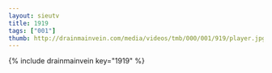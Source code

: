 ```yaml
--- 
layout: sieutv
title: 1919
tags: ["001"]
thumb: http://drainmainvein.com/media/videos/tmb/000/001/919/player.jpg
---
```

{% include drainmainvein key="1919" %} 
